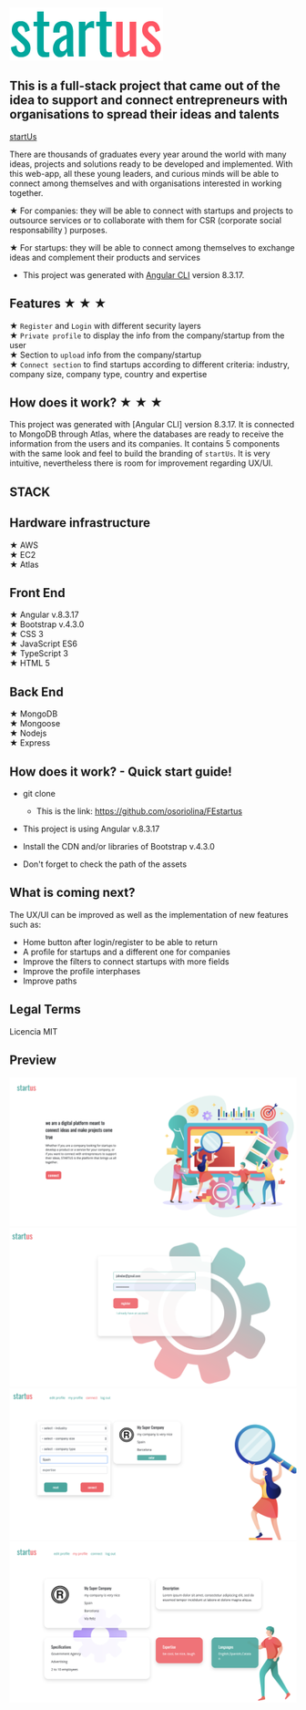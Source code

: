 <img src="https://github.com/osoriolina/FEstartus/blob/master/FE/src/assets/logo.png">

## This is a full-stack project that came out of the idea to support and connect entrepreneurs with organisations to spread their ideas and talents

[startUs](https://startus.es)

There are thousands of graduates every year around the world with many ideas, projects and solutions ready to be developed and implemented. With this web-app, all these young leaders, and curious minds will be able to connect among themselves and with organisations interested in working together.

★ For companies: they will be able to connect with startups and projects to outsource services or to collaborate with them for CSR (corporate social responsability ) purposes.

★ For startups: they will be able to connect among themselves to exchange ideas and complement their products and services

* This project was generated with [Angular CLI](https://github.com/angular/angular-cli) version 8.3.17.

## Features ★ ★ ★

★ `Register` and `Login` with different security layers</br>
★ `Private profile` to display the info from the company/startup from the user</br>
★ Section to `upload` info from the company/startup</br>
★ `Connect section` to find startups according to different criteria: industry, company size, company type, country and expertise </br>

## How does it work? ★ ★ ★

This project was generated with [Angular CLI] version 8.3.17. It is connected to MongoDB through Atlas, where the databases are ready to receive the information from the users and its companies. It contains 5 components with the same look and feel to build the branding of `startUs`. It is very intuitive, nevertheless there is room for improvement regarding UX/UI. 

## STACK

## Hardware infrastructure
★ AWS </br>
★ EC2 </br>
★ Atlas

## Front End
★ Angular  v.8.3.17 </br>
★ Bootstrap v.4.3.0 </br>
★ CSS 3 </br>
★ JavaScript ES6 </br>
★ TypeScript 3 </br>
★ HTML 5 

## Back End
★ MongoDB </br>
★ Mongoose </br>
★ Nodejs </br>
★ Express </br>


## How does it work? - Quick start guide! 

* git clone
    * This is the link: https://github.com/osoriolina/FEstartus

* This project is using Angular  v.8.3.17
* Install the CDN and/or libraries of Bootstrap v.4.3.0
* Don't forget to check the path of the assets 

## What is coming next?

The UX/UI can be improved as well as the implementation of new features such as:

* Home button after login/register to be able to return 
* A profile for startups and a different one for companies
* Improve the filters to connect startups with more fields
* Improve the profile interphases 
* Improve paths

## Legal Terms

Licencia MIT

## Preview

<img src="https://github.com/osoriolina/FEstartus/blob/master/FE/src/assets/vista1.png">
<img src="https://github.com/osoriolina/FEstartus/blob/master/FE/src/assets/vista2.png">
<img src="https://github.com/osoriolina/FEstartus/blob/master/FE/src/assets/vista3.png">
<img src="https://github.com/osoriolina/FEstartus/blob/master/FE/src/assets/vista4.png">
